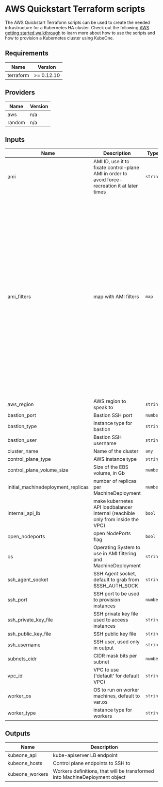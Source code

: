 # AWS Quickstart Terraform scripts

The AWS Quickstart Terraform scripts can be used to create the needed infrastructure for a Kubernetes HA cluster.
Check out the following [AWS getting started walkthrough][aws-quickstart] to learn more about how to use the
scripts and how to provision a Kubernetes cluster using KubeOne.

[aws-quickstart]: https://docs.kubermatic.com/kubeone/master/getting_started/aws/

## Requirements

| Name | Version |
|------|---------|
| terraform | >= 0.12.10 |

## Providers

| Name | Version |
|------|---------|
| aws | n/a |
| random | n/a |

## Inputs

| Name | Description | Type | Default | Required |
|------|-------------|------|---------|:--------:|
| ami | AMI ID, use it to fixate control-plane AMI in order to avoid force-recreation it at later times | `string` | `""` | no |
| ami\_filters | map with AMI filters | `map` | <pre>{<br>  "centos": {<br>    "image_name": [<br>      "CentOS Linux 7 x86_64 HVM EBS*"<br>    ],<br>    "owners": [<br>      "679593333241"<br>    ]<br>  },<br>  "flatcar": {<br>    "image_name": [<br>      "Flatcar-stable-*-hvm"<br>    ],<br>    "owners": [<br>      "075585003325"<br>    ]<br>  },<br>  "rhel": {<br>    "image_name": [<br>      "RHEL-8*_HVM-*-x86_64-*"<br>    ],<br>    "owners": [<br>      "309956199498"<br>    ]<br>  },<br>  "ubuntu": {<br>    "image_name": [<br>      "ubuntu/images/hvm-ssd/ubuntu-bionic-18.04-amd64-server-*"<br>    ],<br>    "owners": [<br>      "099720109477"<br>    ]<br>  }<br>}</pre> | no |
| aws\_region | AWS region to speak to | `string` | `"eu-west-3"` | no |
| bastion\_port | Bastion SSH port | `number` | `22` | no |
| bastion\_type | instance type for bastion | `string` | `"t3.nano"` | no |
| bastion\_user | Bastion SSH username | `string` | `"ubuntu"` | no |
| cluster\_name | Name of the cluster | `any` | n/a | yes |
| control\_plane\_type | AWS instance type | `string` | `"t3.medium"` | no |
| control\_plane\_volume\_size | Size of the EBS volume, in Gb | `number` | `100` | no |
| initial\_machinedeployment\_replicas | number of replicas per MachineDeployment | `number` | `1` | no |
| internal\_api\_lb | make kubernetes API loadbalancer internal (reachible only from inside the VPC) | `bool` | `false` | no |
| open\_nodeports | open NodePorts flag | `bool` | `false` | no |
| os | Operating System to use in AMI filtering and MachineDeployment | `string` | `"ubuntu"` | no |
| ssh\_agent\_socket | SSH Agent socket, default to grab from $SSH\_AUTH\_SOCK | `string` | `"env:SSH_AUTH_SOCK"` | no |
| ssh\_port | SSH port to be used to provision instances | `number` | `22` | no |
| ssh\_private\_key\_file | SSH private key file used to access instances | `string` | `""` | no |
| ssh\_public\_key\_file | SSH public key file | `string` | `"~/.ssh/id_rsa.pub"` | no |
| ssh\_username | SSH user, used only in output | `string` | `"ubuntu"` | no |
| subnets\_cidr | CIDR mask bits per subnet | `number` | `24` | no |
| vpc\_id | VPC to use ('default' for default VPC) | `string` | `"default"` | no |
| worker\_os | OS to run on worker machines, default to var.os | `string` | `""` | no |
| worker\_type | instance type for workers | `string` | `"t3.medium"` | no |

## Outputs

| Name | Description |
|------|-------------|
| kubeone\_api | kube-apiserver LB endpoint |
| kubeone\_hosts | Control plane endpoints to SSH to |
| kubeone\_workers | Workers definitions, that will be transformed into MachineDeployment object |

